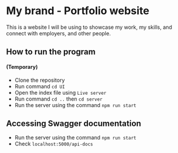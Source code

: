 # My brand - Portfolio website

This is a website I will be using to showcase my work, my skills, and connect with employers, and other people.

## How to run the program 
#### (Temporary) 

- Clone the repository
- Run command `cd UI`
- Open the index file using `Live server`
- Run command `cd ..` then `cd server`
- Run the server using the command `npm run start`

## Accessing Swagger documentation
- Run the server using the command `npm run start`
- Check `localhost:5000/api-docs`
